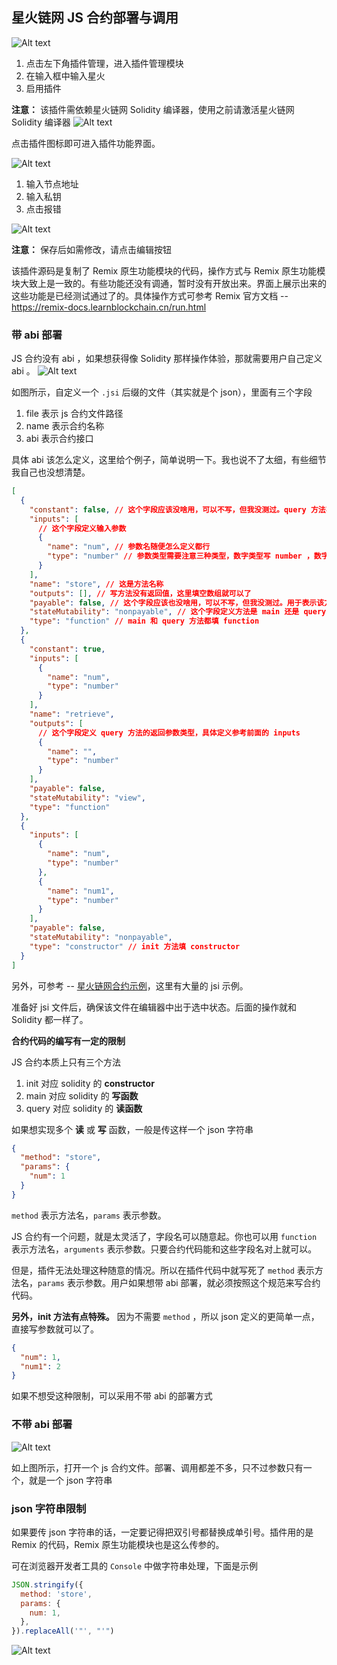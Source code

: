## 星火链网 JS 合约部署与调用

![Alt text](../../imgs/active-udapp-js.png)

1. 点击左下角插件管理，进入插件管理模块
2. 在输入框中输入星火
3. 启用插件

**注意：** 该插件需依赖星火链网 Solidity 编译器，使用之前请激活星火链网 Solidity 编译器
![Alt text](../../imgs/icon-udapp-js.png)

点击插件图标即可进入插件功能界面。

![Alt text](../../imgs/network-save.png)

1. 输入节点地址
2. 输入私钥
3. 点击报错

![Alt text](../../imgs/network-edit.png)

**注意：** 保存后如需修改，请点击编辑按钮

该插件源码是复制了 Remix 原生功能模块的代码，操作方式与 Remix 原生功能模块大致上是一致的。有些功能还没有调通，暂时没有开放出来。界面上展示出来的这些功能是已经测试通过了的。具体操作方式可参考 Remix 官方文档 -- https://remix-docs.learnblockchain.cn/run.html

### 带 abi 部署

JS 合约没有 abi ，如果想获得像 Solidity 那样操作体验，那就需要用户自己定义 abi 。
![Alt text](../../imgs/deploy-with-abi.png)

如图所示，自定义一个 `.jsi` 后缀的文件（其实就是个 json），里面有三个字段

1. file 表示 js 合约文件路径
2. name 表示合约名称
3. abi 表示合约接口

具体 abi 该怎么定义，这里给个例子，简单说明一下。我也说不了太细，有些细节我自己也没想清楚。

```json
[
  {
    "constant": false, // 这个字段应该没啥用，可以不写，但我没测过。query 方法写 false ，init 和 main 都写 true
    "inputs": [
      // 这个字段定义输入参数
      {
        "name": "num", // 参数名随便怎么定义都行
        "type": "number" // 参数类型需要注意三种类型，数字类型写 number ，数字数组写 number[] ，json 字符串写 json 。这三个类型是在代码里有逻辑判断的，必须这么写，其他类型随意了，就只是界面上看看的，无所谓
      }
    ],
    "name": "store", // 这是方法名称
    "outputs": [], // 写方法没有返回值，这里填空数组就可以了
    "payable": false, // 这个字段应该也没啥用，可以不写，但我没测过。用于表示该方法是否可接受转账区块链的原生货币。先都写 false 吧。
    "stateMutability": "nonpayable", // 这个字段定义方法是 main 还是 query ，main 方法填 nonpayable ，query 方法填 view
    "type": "function" // main 和 query 方法都填 function
  },
  {
    "constant": true,
    "inputs": [
      {
        "name": "num",
        "type": "number"
      }
    ],
    "name": "retrieve",
    "outputs": [
      // 这个字段定义 query 方法的返回参数类型，具体定义参考前面的 inputs
      {
        "name": "",
        "type": "number"
      }
    ],
    "payable": false,
    "stateMutability": "view",
    "type": "function"
  },
  {
    "inputs": [
      {
        "name": "num",
        "type": "number"
      },
      {
        "name": "num1",
        "type": "number"
      }
    ],
    "payable": false,
    "stateMutability": "nonpayable",
    "type": "constructor" // init 方法填 constructor
  }
]
```

另外，可参考 -- [星火链网合约示例](https://github.com/caict-4iot-dev/bif-contracts)，这里有大量的 jsi 示例。

准备好 jsi 文件后，确保该文件在编辑器中出于选中状态。后面的操作就和 Solidity 都一样了。

**合约代码的编写有一定的限制**

JS 合约本质上只有三个方法

1. init 对应 solidity 的 **constructor**
2. main 对应 solidity 的 **写函数**
3. query 对应 solidity 的 **读函数**

如果想实现多个 **读** 或 **写** 函数，一般是传这样一个 json 字符串

```json
{
  "method": "store",
  "params": {
    "num": 1
  }
}
```

`method` 表示方法名，`params` 表示参数。

JS 合约有一个问题，就是太灵活了，字段名可以随意起。你也可以用 `function` 表示方法名，`arguments` 表示参数。只要合约代码能和这些字段名对上就可以。

但是，插件无法处理这种随意的情况。所以在插件代码中就写死了 `method` 表示方法名，`params` 表示参数。用户如果想带 abi 部署，就必须按照这个规范来写合约代码。

**另外，init 方法有点特殊。** 因为不需要 `method` ，所以 json 定义的更简单一点，直接写参数就可以了。

```json
{
  "num": 1,
  "num1": 2
}
```

如果不想受这种限制，可以采用不带 abi 的部署方式

### 不带 abi 部署

![Alt text](../../imgs/deploy-without-abi.png)

如上图所示，打开一个 js 合约文件。部署、调用都差不多，只不过参数只有一个，就是一个 json 字符串

### json 字符串限制

如果要传 json 字符串的话，一定要记得把双引号都替换成单引号。插件用的是 Remix 的代码，Remix 原生功能模块也是这么传参的。

可在浏览器开发者工具的 `Console` 中做字符串处理，下面是示例

```js
JSON.stringify({
  method: 'store',
  params: {
    num: 1,
  },
}).replaceAll('"', "'")
```

![Alt text](../../imgs/json-replace.png)
